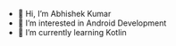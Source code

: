 - 👋 Hi, I’m Abhishek Kumar
- 👀 I’m interested in Android Development
- 🌱 I’m currently learning Kotlin

<!---
Abhishek5520/Abhishek5520 is a ✨ special ✨ repository because its `README.md` (this file) appears on your GitHub profile.
You can click the Preview link to take a look at your changes.
--->
